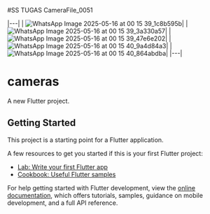 #SS TUGAS CameraFile_0051

|---|
| ![WhatsApp Image 2025-05-16 at 00 15 39_1c8b595b](https://github.com/user-attachments/assets/df23136f-9a8a-4e66-8b21-fef56da198ff)|
|![WhatsApp Image 2025-05-16 at 00 15 39_3a330a57](https://github.com/user-attachments/assets/ac5f20fc-f1dd-473c-90dd-1aef3ac3b422)|
|![WhatsApp Image 2025-05-16 at 00 15 39_47e6e202](https://github.com/user-attachments/assets/2f3a3085-6da8-4039-85e7-b0ac79a05497)|
|![WhatsApp Image 2025-05-16 at 00 15 40_9a4d84a3](https://github.com/user-attachments/assets/83fb3bd5-2b97-4fb2-9a33-f213f2565ba2)|
|![WhatsApp Image 2025-05-16 at 00 15 40_864abdba](https://github.com/user-attachments/assets/0bccbc22-2e75-43c5-ae11-8cbeaabdb2dc)|
|---|




# cameras

A new Flutter project.

## Getting Started

This project is a starting point for a Flutter application.

A few resources to get you started if this is your first Flutter project:

- [Lab: Write your first Flutter app](https://docs.flutter.dev/get-started/codelab)
- [Cookbook: Useful Flutter samples](https://docs.flutter.dev/cookbook)

For help getting started with Flutter development, view the
[online documentation](https://docs.flutter.dev/), which offers tutorials,
samples, guidance on mobile development, and a full API reference.
